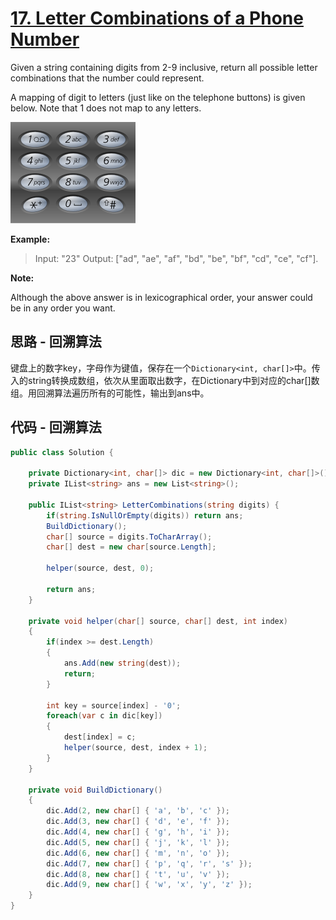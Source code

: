 # [17. Letter Combinations of a Phone Number](https://leetcode.com/problems/letter-combinations-of-a-phone-number/)

Given a string containing digits from 2-9 inclusive, return all possible letter combinations that the number could represent.

A mapping of digit to letters (just like on the telephone buttons) is given below. Note that 1 does not map to any letters.

![image](image/200px-Telephone-keypad2.svg.png)

**Example:**

> Input: "23"
> Output: ["ad", "ae", "af", "bd", "be", "bf", "cd", "ce", "cf"].

**Note:**

Although the above answer is in lexicographical order, your answer could be in any order you want.

## 思路 - 回溯算法

键盘上的数字key，字母作为键值，保存在一个`Dictionary<int, char[]>`中。传入的string转换成数组，依次从里面取出数字，在Dictionary中到对应的char[]数组。用回溯算法遍历所有的可能性，输出到ans中。

## 代码 - 回溯算法

```csharp
public class Solution {

    private Dictionary<int, char[]> dic = new Dictionary<int, char[]>();
    private IList<string> ans = new List<string>();

    public IList<string> LetterCombinations(string digits) {
        if(string.IsNullOrEmpty(digits)) return ans;
        BuildDictionary();
        char[] source = digits.ToCharArray();
        char[] dest = new char[source.Length];

        helper(source, dest, 0);

        return ans;
    }

    private void helper(char[] source, char[] dest, int index)
    {
        if(index >= dest.Length)
        {
            ans.Add(new string(dest));
            return;
        }

        int key = source[index] - '0';
        foreach(var c in dic[key])
        {
            dest[index] = c;
            helper(source, dest, index + 1);
        }
    }

    private void BuildDictionary()
    {
        dic.Add(2, new char[] { 'a', 'b', 'c' });
        dic.Add(3, new char[] { 'd', 'e', 'f' });
        dic.Add(4, new char[] { 'g', 'h', 'i' });
        dic.Add(5, new char[] { 'j', 'k', 'l' });
        dic.Add(6, new char[] { 'm', 'n', 'o' });
        dic.Add(7, new char[] { 'p', 'q', 'r', 's' });
        dic.Add(8, new char[] { 't', 'u', 'v' });
        dic.Add(9, new char[] { 'w', 'x', 'y', 'z' });
    }
}
```
